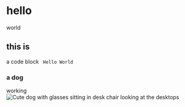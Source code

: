 # hello
world

## this is
a code block
<code> Hello World </code>

### a dog
working
![Cute dog with glasses sitting in desk chair looking at the desktops](https://patch.com/img/cdn20/users/22844034/20180620/091834/styles/raw/public/processed_images/belle_desk-1529500710-6067.jpg)